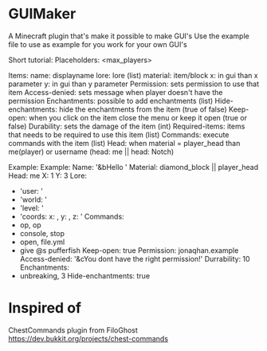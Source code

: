 # GUIMaker
A Minecraft plugin that's make it possible to make GUI's
Use the example file to use as example for you work for your own GUI's

Short tutorial:
Placeholders:
<player>
<world>
<online>
<level>
<exp>
<ip>
<max_players>
<uuid>
<x>
<y>
<z>

Items:
name: displayname
lore: lore (list)
material: item/block
x: in gui than x parameter
y: in gui than y parameter
Permission: sets permission to use that item
Access-denied: sets message when player doesn't have the permission
Enchantments: possible to add enchantments (list)
Hide-enchantments: hide the enchantments from the item (true of false)
Keep-open: when you click on the item close the menu or keep it open (true or false)
Durability: sets the damage of the item (int)
Required-items: items that needs to be required to use this item (list)
Commands: execute commands with the item (list)
Head: when material = player_head than me(player) or username (head: me || head: Notch)

Example:
Example:
  Name: '&bHello <player>'
  Material: diamond_block || player_head
  Head: me
  X: 1
  Y: 3
  Lore:
  - 'user: <player>'
  - 'world: <world>'
  - 'level: <level>'
  - 'coords: x: <x>, y: <y>, z: <z>'
  Commands:
  - op, op <player>
  - console, stop
  - open, file.yml
  - give @s pufferfish
  Keep-open: true
  Permission: jonaqhan.example
  Access-denied: '&cYou dont have the right permission!'
  Durrability: 10
  Enchantments:
  - unbreaking, 3
  Hide-enchantments: true
 


# Inspired of
ChestCommands plugin from FiloGhost
https://dev.bukkit.org/projects/chest-commands
